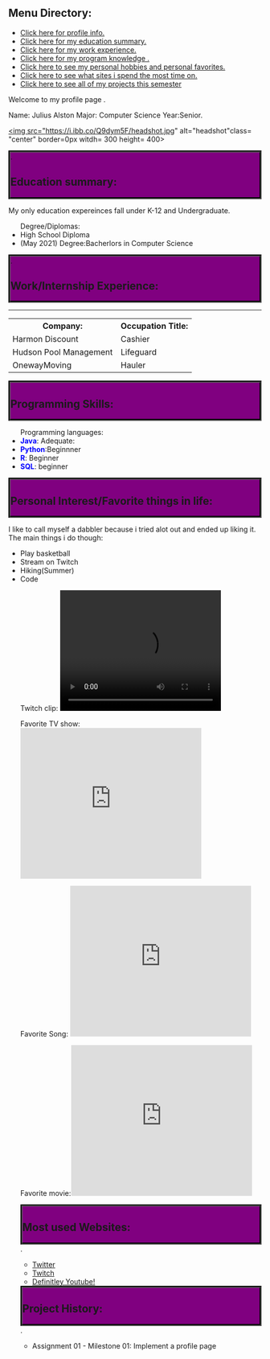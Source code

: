 <!DOCTYPE html>
<html>
<head>
<style>
.center {
  display: block;
  margin-left: auto;
  margin-right: auto;
  width: 35%;
  border: 4px outset black;
  
}

.myDiv {
  border: 4px outset black;
  background-color: violet;    
  text-align: center;
  border-style: groove;
}
.goldborder {
  border: 4px outset black;
  background-color: purple;    
  text-align: center;
  border-style: groove;
}

</style>
<div class="myDiv">
  <h2>Menu Directory:</h2>
  <ul>
 <li> <a href="#profile_page">Click here for profile info.</a> </li>
 <li> <a href="#education_summary">Click here for my education summary.</a> </li>
<li>  <a href="#work_experience">Click here for my work experience.</a> </li>
 <li> <a href="#program_knowledge">Click here for my program knowledge .</a> </li>
 <li> <a href="#personal_interest">Click here to see my personal hobbies and personal favorites.</a> </li>
<li>  <a href="#websites_used">Click here to see what sites i spend the most time on.</a> </li>
<li>   <a href="#project_history">Click here to see all of my projects this semester</a> </li>
 </ul>
</div>
<div class="myDiv"
<a href=
  <h2>Welcome to my profile page</h2>
  <a id="profile_page">.</a>
  <p>Name: Julius Alston     Major: Computer Science      Year:Senior.</p>
</div>


<title>Julius Alston Profile</title>

<a href="https://ibb.co/XX8cJwZ"><img src="https://i.ibb.co/Q9dym5F/headshot.jpg" alt="headshot"class= "center"  border=0px    witdh= 300 height= 400></a>
<div class="goldborder">
<a id="education_summary">.</a>
<h2>Education summary:</h2>
</div>




<p> My only education expereinces fall under K-12 and Undergraduate.</p>
<ul 
<li> Degree/Diplomas: </li>
<li> High School Diploma </li>
<li> (May 2021) Degree:Bacherlors in Computer Science </li>
</ul>
<div class="goldborder">
<a id="work_experience">.</a>
<h2>Work/Internship Experience:</h2>
</div>

<hr> 

<table style="width:100%">
  <tr>
    <th>Company:</th>
    <th>Occupation Title:</th> 
   
  </tr>
  <tr>
    <td>Harmon Discount</td>
    <td>Cashier</td>
    
  </tr>
  <tr>
    <td>Hudson Pool Management</td>
    <td>Lifeguard</td>
   
  </tr>
  <tr>
    <td>OnewayMoving</td>
    <td>Hauler</td>
    
  </tr>
</table>
<div class="goldborder">
<a id="program_knowledge"></a>
<h2>Programming Skills:</h2>
</div>

<ul> Programming languages: 
<li><span style="color:blue;font-weight:bold">Java</span>: Adequate:</li>
<li><span style="color:blue;font-weight:bold">Python</span>:Beginnner </li>
<li> <span style="color:blue;font-weight:bold">R</span>: Beginner</li>
<li> <span style="color:blue;font-weight:bold">SQL</span>: beginner</li>
</ul>
<div class="goldborder">
<a id="personal_interest"></a>
<h2>Personal Interest/Favorite things in life:</h2> 
</div>

<p> I like to call myself a dabbler because i tried alot out and ended up liking it. The main things i do though:
<ul>
<li> Play basketball</li>
<li> Stream on Twitch</li>
<li> Hiking(Summer)</li>
<li> Code</li>
<p> Twitch clip: <video width="320" height="240" controls>
  <source src="mkclip.mp4" type="video/mp4">
 </video> </p>
 <p> 
 Favorite TV show:  <iframe width="360" height="300" src="https://www.youtube.com/embed/gIKPC-JE2E0" frameborder="0" allow="accelerometer; autoplay; encrypted-media; gyroscope; picture-in-picture" allowfullscreen></iframe>
 </p>
 <p> Favorite Song: <iframe width="360" height="300" src="https://www.youtube.com/embed/ZPCAvzIFY-s" frameborder="0" allow="accelerometer; autoplay; encrypted-media; gyroscope; picture-in-picture" allowfullscreen></iframe> </p>
 <p> Favorite movie:<iframe width="360" height="300" src="https://www.youtube.com/embed/WR7cc5t7tv8" frameborder="0" allow="accelerometer; autoplay; encrypted-media; gyroscope; picture-in-picture" allowfullscreen></iframe> </p>
</p>

<div class="goldborder">
<h2> Most used Websites:</h2>
</div>
<a id="websites_used">.</a>
<ul> 
<li><a href="https://www.Twitter.com/" target="_blank">Twitter</a> </li>
<li><a href="https://www.Twitch.tv/Euphony.com/" target="_blank">Twitch</a> </li>
<li><a href="https://www.youtube.com/" target="_blank">Definitley Youtube!</a> </li>
</ul>
<div class="goldborder">

<h2>Project History:</h2>

</div>
<a id="project_history">.</a>
<ul>

<li> Assignment 01 - Milestone 01: Implement a profile page </li>

</ul>




</body>
</html>
